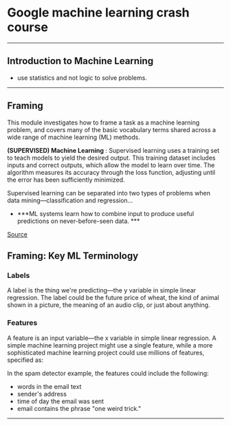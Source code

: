 # Google machine learning crash course

***
##  Introduction to Machine Learning

- use statistics and not logic to solve problems.

***
##  Framing

This module investigates how to frame a task as a machine learning problem, and covers many of the basic vocabulary terms shared across a wide range of machine learning (ML) methods.

**(SUPERVISED) Machine Learning** : Supervised learning uses a training set to teach models to yield the desired output. This training dataset includes inputs and correct outputs, which allow the model to learn over time. The algorithm measures its accuracy through the loss function, adjusting until the error has been sufficiently minimized.

Supervised learning can be separated into two types of problems when data mining—classification and regression...

- ***ML systems learn how to combine input to produce useful predictions on never-before-seen data. ***

[Source](https://www.ibm.com/cloud/learn/supervised-learning)

##  Framing: Key ML Terminology

### Labels
A label is the thing we're predicting—the y variable in simple linear regression. The label could be the future price of wheat, the kind of animal shown in a picture, the meaning of an audio clip, or just about anything.

### Features
A feature is an input variable—the x variable in simple linear regression. A simple machine learning project might use a single feature, while a more sophisticated machine learning project could use millions of features, specified as:

In the spam detector example, the features could include the following:

- words in the email text
- sender's address
- time of day the email was sent
- email contains the phrase "one weird trick."

***